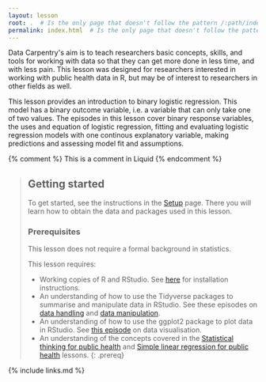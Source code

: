 ```yaml
---
layout: lesson
root: .  # Is the only page that doesn't follow the pattern /:path/index.html
permalink: index.html  # Is the only page that doesn't follow the pattern /:path/index.html
---
```

Data Carpentry's aim is to teach researchers basic concepts, skills, and tools for working with data so that they can get more done in less time, and with less pain. This lesson was designed for researchers interested in working with public health data in R, but may be of interest to researchers in other fields as well.

This lesson provides an introduction to binary logistic regression. This model has a binary outcome variable, i.e. a variable that can only take one of two values. The episodes in this lesson cover binary response variables, the uses and equation of logistic regression, fitting and evaluating logistic regression models with one continous explanatory variable, making predictions and assessing model fit and assumptions.   

<!-- this is an html comment -->

{% comment %} This is a comment in Liquid {% endcomment %}

> ## Getting started
>
> To get started, see the instructions in the [Setup](setup.html) page. 
> There you will learn how to obtain the data and packages used in this lesson.
>
> ### **Prerequisites**
> This lesson does not require a formal background in statistics.
>
> This lesson requires:
> * Working copies of R and RStudio. See [here](https://datacarpentry.org/R-ecology-lesson/) for installation instructions.
> * An understanding of how to use the Tidyverse packages to summarise and manipulate data in RStudio.
> See these episodes on [data handling](https://datacarpentry.org/R-ecology-lesson/02-starting-with-data.html) and
> [data manipulation](https://datacarpentry.org/R-ecology-lesson/03-dplyr.html).
> * An understanding of how to use the ggplot2 package to plot data in RStudio.
> See [this episode](https://datacarpentry.org/R-ecology-lesson/04-visualization-ggplot2.html) on data visualisation.
> * An understanding of the concepts covered in the 
> [Statistical thinking for public health](https://carpentries-incubator.github.io/statistical-thinking-public-health/)
>  and [Simple linear regression for public health](https://carpentries-incubator.github.io/simple-linear-regression-public-health/) lessons.
{: .prereq}

{% include links.md %}

